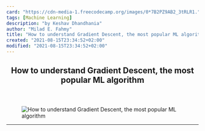 ```yaml
---
card: "https://cdn-media-1.freecodecamp.org/images/0*7B2PZ9AB2_3tRLR1."
tags: [Machine Learning]
description: "by Keshav Dhandhania"
author: "Milad E. Fahmy"
title: "How to understand Gradient Descent, the most popular ML algorithm"
created: "2021-08-15T23:34:52+02:00"
modified: "2021-08-15T23:34:52+02:00"
---
```

<div class="site-wrapper">
<main id="site-main" class="site-main outer">
<div class="inner">
<article class="post-full post tag-machine-learning tag-artificial-intelligence tag-data-science tag-mathematics tag-tech ">
<header class="post-full-header">
<h1 class="post-full-title">How to understand Gradient Descent, the most popular ML algorithm</h1>
</header>
<figure class="post-full-image">
<picture>
<source media="(max-width: 700px)" sizes="1px" srcset="data:image/gif;base64,R0lGODlhAQABAIAAAAAAAP///yH5BAEAAAAALAAAAAABAAEAAAIBRAA7 1w">
<source media="(min-width: 701px)" sizes="(max-width: 800px) 400px,
(max-width: 1170px) 700px,
1400px" srcset="https://cdn-media-1.freecodecamp.org/images/0*7B2PZ9AB2_3tRLR1. 300w,
https://cdn-media-1.freecodecamp.org/images/0*7B2PZ9AB2_3tRLR1. 600w,
https://cdn-media-1.freecodecamp.org/images/0*7B2PZ9AB2_3tRLR1. 1000w,
https://cdn-media-1.freecodecamp.org/images/0*7B2PZ9AB2_3tRLR1. 2000w">
<img onerror="this.style.display='none'" src="https://cdn-media-1.freecodecamp.org/images/0*7B2PZ9AB2_3tRLR1." alt="How to understand Gradient Descent, the most popular ML algorithm">
</picture>
</figure>
<section class="post-full-content">
<div class="post-content medium-migrated-article">
</div>
<hr>
</section>
</article>
</div>
</main>
</div>
<!-- Google Tag Manager (noscript) -->
<!-- End Google Tag Manager (noscript) -->
